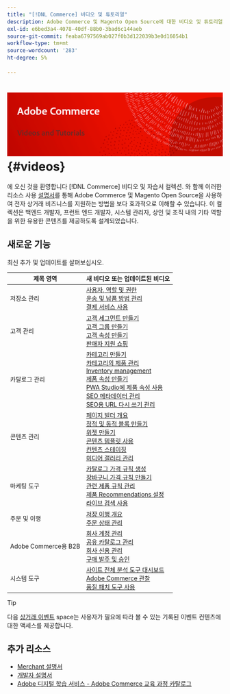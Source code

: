 ```yaml
---
title: "[!DNL Commerce] 비디오 및 튜토리얼"
description: Adobe Commerce 및 Magento Open Source에 대한 비디오 및 튜토리얼 모음입니다
exl-id: e6bed3a4-4078-40df-88b0-3bad6c144aeb
source-git-commit: feaba6797569ab027f0b3d122039b3e0d16054b1
workflow-type: tm+mt
source-wordcount: '283'
ht-degree: 5%

---
```


# <!-- use banner as heading -->![상거래 비디오 및 Tutorials](../assets/banner-videos-home.png) {#videos}

에 오신 것을 환영합니다 [!DNL Commerce] 비디오 및 자습서 컬렉션. 와 함께 이러한 리소스 사용 [설명서](https://experienceleague.adobe.com/docs/commerce.html)를 통해 Adobe Commerce 및 Magento Open Source을 사용하여 전자 상거래 비즈니스를 지원하는 방법을 보다 효과적으로 이해할 수 있습니다. 이 컬렉션은 백엔드 개발자, 프런트 엔드 개발자, 시스템 관리자, 상인 및 조직 내의 기타 역할을 위한 유용한 콘텐츠를 제공하도록 설계되었습니다.

## 새로운 기능

최신 추가 및 업데이트를 살펴보십시오.

| 제목 영역 | 새 비디오 또는 업데이트된 비디오 |
| ------------ | ---------- |
| 저장소 관리 | [사용자, 역할 및 권한](./merchant/users-roles-permissions.md) <br>[운송 및 납품 방법 관리](./merchant/shipping-delivery.md) <br>[결제 서비스 사용](./merchant/payment-services.md) |
| 고객 관리 | [고객 세그먼트 만들기](./merchant/customer-segments.md) <br>[고객 그룹 만들기](./merchant/customer-groups.md) <br>[고객 속성 만들기](./merchant/customer-attributes.md) <br>[판매자 지원 쇼핑](./merchant/seller-assisted-shopping.md) |
| 카탈로그 관리 | [카테고리 만들기](./merchant/category-create.md) <br>[카테고리의 제품 관리](./merchant/category-products.md) <br>[Inventory management](./merchant/inventory-management.md) <br>[제품 속성 만들기](./merchant/product-attributes-create.md) <br>[PWA Studio에 제품 속성 사용](./merchant/product-attributes-pwa.md) <br>[SEO 메타데이터 관리](./merchant/seo-metadata.md) <br>[SEO용 URL 다시 쓰기 관리](./merchant/seo-url-rewrites.md) |
| 콘텐츠 관리 | [페이지 빌더 개요](./merchant/page-builder-overview.md) <br>[정적 및 동적 블록 만들기](./merchant/static-dynamic-blocks.md) <br>[위젯 만들기](./merchant/widgets.md) <br>[콘텐츠 템플릿 사용](./merchant/content-templates.md) <br>[컨텐츠 스테이징](./merchant/content-staging.md) <br>[미디어 갤러리 관리](./merchant/media-gallery.md) |
| 마케팅 도구 | [카탈로그 가격 규칙 생성](./merchant/catalog-price-rules.md) <br>[장바구니 가격 규칙 만들기](./merchant/cart-price-rules.md) <br>[관련 제품 규칙 관리](./merchant/related-product-rules.md) <br>[제품 Recommendations 설정](./merchant/product-recommendations.md) <br>[라이브 검색 사용](./merchant/live-search.md) |
| 주문 및 이행 | [저장 이행 개요](./merchant/store-fulfillment.md) <br>[주문 상태 관리](./merchant/order-status.md) |
| Adobe Commerce용 B2B | [회사 계정 관리](./merchant/b2b/company-accounts.md)  <br>[공유 카탈로그 관리](./merchant/b2b/shared-catalogs.md) <br>[회사 신용 관리](./merchant/b2b/company-credit.md) <br>[구매 발주 및 승인](./merchant/b2b/purchase-orders.md) |
| 시스템 도구 | [사이트 전체 분석 도구 대시보드](./tools/site-wide-analysis-tool.md) <br>[Adobe Commerce 관찰](./tools/observation-tool.md) <br>[품질 패치 도구 사용](./tools/quality-patch-tool.md) |

>[!TIP]
>
>다음 [상거래 이벤트](https://experienceleague.adobe.com/docs/commerce-events/events/overview.html) space는 사용자가 필요에 따라 볼 수 있는 기록된 이벤트 컨텐츠에 대한 액세스를 제공합니다.

## 추가 리소스

- [Merchant 설명서](https://experienceleague.adobe.com/docs/commerce-admin/user-guides/home.html)
- [개발자 설명서](https://devdocs.magento.com/)
- [Adobe 디지털 학습 서비스 - Adobe Commerce 교육 과정 카탈로그](https://learning.adobe.com/catalog.html?solution=Adobe%20Commerce)
